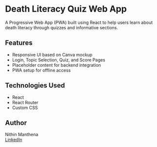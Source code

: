 # Death Literacy Quiz Web App

A Progressive Web App (PWA) built using React to help users learn about death literacy through quizzes and informative sections.

## Features
- Responsive UI based on Canva mockup
- Login, Topic Selection, Quiz, and Score Pages
- Placeholder content for backend integration
- PWA setup for offline access

## Technologies Used
- React
- React Router
- Custom CSS

## Author
Nithin Manthena  
[LinkedIn](www.linkedin.com/in/nithin-manthena-3563bb304)
